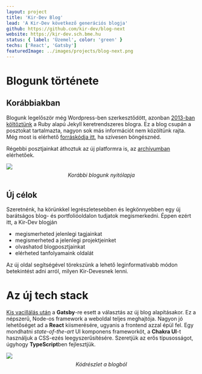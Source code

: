```yaml
---
layout: project
title: 'Kir-Dev Blog'
lead: 'A Kir-Dev következő generációs blogja'
github: https://github.com/kir-dev/blog-next
website: https://kir-dev.sch.bme.hu
status: { label: 'Üzemel', color: 'green' }
techs: ['React', 'Gatsby']
featuredImage: ../images/projects/blog-next.png
---
```


<style>
.caption {
  font-style: italic;
  text-align: center;
  margin: -0.5rem 0 2rem 0;
}
</style>

# Blogunk története

## Korábbiakban

Blogunk legelőször még Wordpress-ben szerkesztődött, azonban [2013-ban költöztünk](/post/2013-12-23-megujulunk/) a Ruby alapú Jekyll keretrendszeres blogra. Ez a blog csupán a posztokat tartalmazta, nagyon sok más információt nem közöltünk rajta. Még most is elérhető [forráskódja itt](https://github.com/kir-dev/kir-dev.sch.bme.hu), ha szívesen böngésznéd.

Régebbi posztjainkat áthoztuk az új platformra is, az [archívumban](/archive) elérhetőek.

![](https://i.imgur.com/rGoWmhW.png)

<div class="caption">Korábbi blogunk nyitólapja</div>

## Új célok

Szeretnénk, ha körünkkel legrészletesebben és legkönnyebben egy új barátságos blog- és portfolióoldalon tudjatok megismerkedni. Éppen ezért itt, a Kir-Dev blogján

- megismerheted jelenlegi tagjainkat
- megismerheted a jelenlegi projektjeinket
- olvashatod blogposztjainkat
- elérheted tanfolyamaink oldalát

Az új oldal segítségével törekszünk a lehető leginformatívabb módon betekintést adni arról, milyen Kir-Devesnek lenni.

# Az új tech stack

[Kis vacillálás után](/post/2019-12-21-blog-2.0/) a **Gatsby**-re esett a választás az új blog alapításakor. Ez a népszerű, Node-os framework a weboldal teljes meghajtója. Nagyon jó lehetőséget ad a **React** kiismerésére, ugyanis a frontend azzal épül fel. Egy mondhatni _state-of-the-art_ UI komponens frameworköt, a **Chakra UI**-t használjuk a CSS-ezés leegyszerűsítésére. Szeretjük az erős típusosságot, úgyhogy **TypeScript**ben fejlesztjük.

![](https://i.imgur.com/2o5hook.png)

<div class="caption">Kódrészlet a blogból</div>
